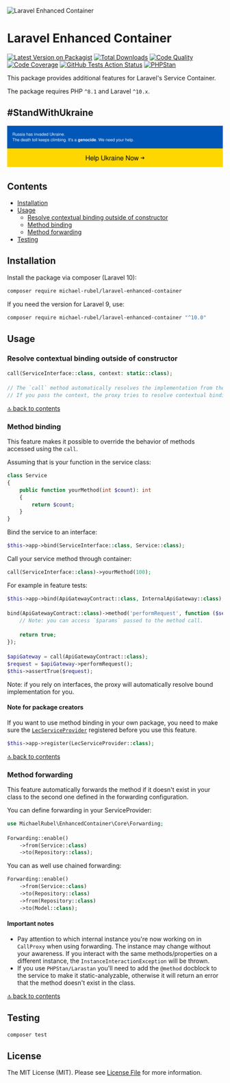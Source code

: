 ![Laravel Enhanced Container](https://user-images.githubusercontent.com/37669560/176382494-e20d9c49-b4d0-4b0d-a72e-4e82ffb3bd37.png)

# Laravel Enhanced Container
[![Latest Version on Packagist](https://img.shields.io/packagist/v/michael-rubel/laravel-enhanced-container.svg?style=flat-square)](https://packagist.org/packages/michael-rubel/laravel-enhanced-container)
[![Total Downloads](https://img.shields.io/packagist/dt/michael-rubel/laravel-enhanced-container.svg?style=flat-square&logo=packagist)](https://packagist.org/packages/michael-rubel/laravel-enhanced-container)
[![Code Quality](https://img.shields.io/scrutinizer/quality/g/michael-rubel/laravel-enhanced-container.svg?style=flat-square&logo=scrutinizer)](https://scrutinizer-ci.com/g/michael-rubel/laravel-enhanced-container/?branch=main)
[![Code Coverage](https://img.shields.io/scrutinizer/coverage/g/michael-rubel/laravel-enhanced-container.svg?style=flat-square&logo=scrutinizer)](https://scrutinizer-ci.com/g/michael-rubel/laravel-enhanced-container/?branch=main)
[![GitHub Tests Action Status](https://img.shields.io/github/actions/workflow/status/michael-rubel/laravel-enhanced-container/run-tests.yml?branch=main&style=flat-square&label=tests&logo=github)](https://github.com/michael-rubel/laravel-enhanced-container/actions)
[![PHPStan](https://img.shields.io/github/actions/workflow/status/michael-rubel/laravel-enhanced-container/phpstan.yml?branch=main&style=flat-square&label=larastan&logo=laravel)](https://github.com/michael-rubel/laravel-enhanced-container/actions)

This package provides additional features for Laravel's Service Container.

The package requires PHP `^8.1` and Laravel `^10.x`.

## #StandWithUkraine
[![SWUbanner](https://raw.githubusercontent.com/vshymanskyy/StandWithUkraine/main/banner2-direct.svg)](https://github.com/vshymanskyy/StandWithUkraine/blob/main/docs/README.md)

## Contents
  * [Installation](#installation)
  * [Usage](#usage)
    + [Resolve contextual binding outside of constructor](#resolve-contextual-binding-outside-of-constructor)
    + [Method binding](#method-binding)
    + [Method forwarding](#method-forwarding)
  * [Testing](#testing)

## Installation

Install the package via composer (Laravel 10):
```bash
composer require michael-rubel/laravel-enhanced-container
```

If you need the version for Laravel 9, use:
```bash
composer require michael-rubel/laravel-enhanced-container "^10.0"
```

## Usage

### Resolve contextual binding outside of constructor

```php
call(ServiceInterface::class, context: static::class);

// The `call` method automatically resolves the implementation from the interface you passed.
// If you pass the context, the proxy tries to resolve contextual binding instead of global binding first.
```

[🔝 back to contents](#contents)

### Method binding
This feature makes it possible to override the behavior of methods accessed using the `call`.

Assuming that is your function in the service class:
```php
class Service
{
    public function yourMethod(int $count): int
    {
        return $count;
    }
}
```

Bind the service to an interface:
```php
$this->app->bind(ServiceInterface::class, Service::class);
```

Call your service method through container:
```php
call(ServiceInterface::class)->yourMethod(100);
```

For example in feature tests:
```php
$this->app->bind(ApiGatewayContract::class, InternalApiGateway::class);

bind(ApiGatewayContract::class)->method('performRequest', function ($service, $app, $params) {
    // Note: you can access `$params` passed to the method call.

    return true;
});

$apiGateway = call(ApiGatewayContract::class);
$request = $apiGateway->performRequest();
$this->assertTrue($request);
```

Note: if you rely on interfaces, the proxy will automatically resolve bound implementation for you.

#### Note for package creators
If you want to use method binding in your own package, you need to make sure the [`LecServiceProvider`](https://github.com/michael-rubel/laravel-enhanced-container/blob/main/src/LecServiceProvider.php) registered before you use this feature.
```php
$this->app->register(LecServiceProvider::class);
```

[🔝 back to contents](#contents)

### Method forwarding
This feature automatically forwards the method if it doesn't exist in your class to the second one defined in the forwarding configuration.

You can define forwarding in your ServiceProvider:
```php
use MichaelRubel\EnhancedContainer\Core\Forwarding;

Forwarding::enable()
    ->from(Service::class)
    ->to(Repository::class);
```

You can as well use chained forwarding:
```php
Forwarding::enable()
    ->from(Service::class)
    ->to(Repository::class)
    ->from(Repository::class)
    ->to(Model::class);
```

#### Important notes
- Pay attention to which internal instance you're now working on in `CallProxy` when using forwarding. The instance may change without your awareness. If you interact with the same methods/properties on a different instance, the `InstanceInteractionException` will be thrown.
- If you use `PHPStan/Larastan` you'll need to add the `@method` docblock to the service to make it static-analyzable, otherwise it will return an error that the method doesn't exist in the class.

[🔝 back to contents](#contents)

## Testing

```bash
composer test
```

## License
The MIT License (MIT). Please see [License File](LICENSE.md) for more information.
